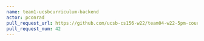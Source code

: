 ```yaml
---
name: team1-ucsbcurriculum-backend
actor: pconrad
pull_request_url: https://github.com/ucsb-cs156-w22/team04-w22-5pm-courses/pull/42
pull_request_num: 42
---
```

